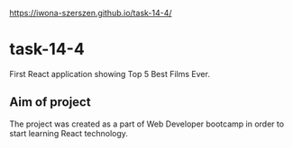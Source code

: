 https://iwona-szerszen.github.io/task-14-4/

# task-14-4
First React application showing Top 5 Best Films Ever.


## Aim of project
The project was created as a part of Web Developer bootcamp in order to start learning React technology.